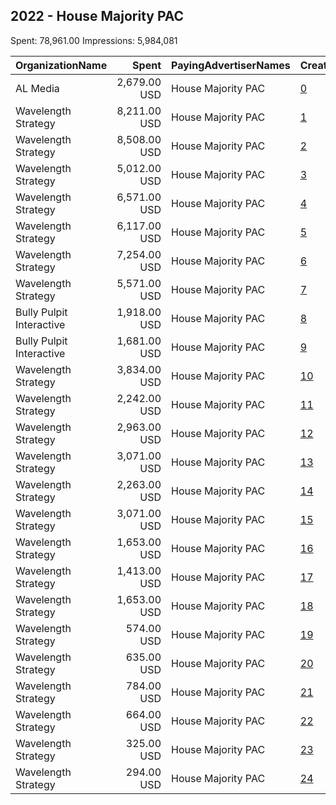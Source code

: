 ## 2022 - House Majority PAC 
Spent: 78,961.00
Impressions: 5,984,081

|OrganizationName|Spent|PayingAdvertiserNames|CreativeUrls|Impressions|Genders|AgeBrackets|CountryCodes|BillingAddresses|CandidateBallotInformation|
|:---|---:|:---|:---|---:|:---|:---|:---|:---|:---|
|AL Media|2,679.00 USD|House Majority PAC|[0](https://www.snap.com/political-ads/asset/3e8bf5406b78f6240b6cf00af5f224efff4df0cbb090b2baa8837695f173a9f0?mediaType=mp4)|704,579||18+|united states|"222 W Ontario, Suite 600,,Chicago,60654,US"||
|Wavelength Strategy|8,211.00 USD|House Majority PAC|[1](https://www.snap.com/political-ads/asset/84612749855361741eedc545fea596c16e247707eae379dac79dc52ddd54ff7e?mediaType=jpg)|607,910||18+|united states|US|House Majority PAC|
|Wavelength Strategy|8,508.00 USD|House Majority PAC|[2](https://www.snap.com/political-ads/asset/84612749855361741eedc545fea596c16e247707eae379dac79dc52ddd54ff7e?mediaType=jpg)|599,755||18+|united states|US|House Majority PAC|
|Wavelength Strategy|5,012.00 USD|House Majority PAC|[3](https://www.snap.com/political-ads/asset/62800fcc6a9a58cb39eb9553a748546912f47397fb03e8d9dcfce6f7ccc094d8?mediaType=jpg)|412,069||18+|united states|US|House Majority PAC|
|Wavelength Strategy|6,571.00 USD|House Majority PAC|[4](https://www.snap.com/political-ads/asset/d841ad366ebc2a014b5112f1151969e16e89f9851133a6efb08774f9c746e4e7?mediaType=mp4)|385,932||18+|united states|US|House Majority PAC|
|Wavelength Strategy|6,117.00 USD|House Majority PAC|[5](https://www.snap.com/political-ads/asset/62800fcc6a9a58cb39eb9553a748546912f47397fb03e8d9dcfce6f7ccc094d8?mediaType=jpg)|381,883||18+|united states|US|House Majority PAC|
|Wavelength Strategy|7,254.00 USD|House Majority PAC|[6](https://www.snap.com/political-ads/asset/c825a4f1670085c5d6e5578422a570e56d0485aca4e5482c16925f41d106ad6a?mediaType=png)|369,132||18+|united states|US||
|Wavelength Strategy|5,571.00 USD|House Majority PAC|[7](https://www.snap.com/political-ads/asset/5162897ab3acb99d3888a84121f3014ba68a1523327c1dd8f3b64ca92697ca85?mediaType=mp4)|340,017||18+|united states|US||
|Bully Pulpit Interactive|1,918.00 USD|House Majority PAC|[8](https://www.snap.com/political-ads/asset/6375e759108b4cf0e71aadb5404534c56ac90e67acc47940e1be417783db4c10?mediaType=mp4)|304,634||18+|united states|"1445 New York Ave NW,Washington,20005,US"|House Majority PAC|
|Bully Pulpit Interactive|1,681.00 USD|House Majority PAC|[9](https://www.snap.com/political-ads/asset/c78ddf3ccd22a224d965aeb9230c66515ec6ec45eca87a4ae9e4987d88a83950?mediaType=mp4)|266,760||18+|united states|"1445 New York Ave NW,Washington,20005,US"|House Majority PAC|
|Wavelength Strategy|3,834.00 USD|House Majority PAC|[10](https://www.snap.com/political-ads/asset/d841ad366ebc2a014b5112f1151969e16e89f9851133a6efb08774f9c746e4e7?mediaType=mp4)|234,107||18+|united states|US|House Majority PAC|
|Wavelength Strategy|2,242.00 USD|House Majority PAC|[11](https://www.snap.com/political-ads/asset/7854d8879aa23e01ff1f16b5a4ecdca82e20d08ac991da06aa5a763dad9d773d?mediaType=mp4)|204,502||18+|united states|US|House Majority PAC|
|Wavelength Strategy|2,963.00 USD|House Majority PAC|[12](https://www.snap.com/political-ads/asset/8cfc787b3ac77cf33daba789b42f9a2ca90a8908753c6775a7453ded6c7ee336?mediaType=png)|204,279||18+|united states|US||
|Wavelength Strategy|3,071.00 USD|House Majority PAC|[13](https://www.snap.com/political-ads/asset/263faee8279178b8a7817891e4b6d064550f5845ba3dddfd551c2fcbe15028f8?mediaType=jpg)|182,977||18+|united states|US|House Majority PAC|
|Wavelength Strategy|2,263.00 USD|House Majority PAC|[14](https://www.snap.com/political-ads/asset/5162897ab3acb99d3888a84121f3014ba68a1523327c1dd8f3b64ca92697ca85?mediaType=mp4)|153,978||18+|united states|US||
|Wavelength Strategy|3,071.00 USD|House Majority PAC|[15](https://www.snap.com/political-ads/asset/263faee8279178b8a7817891e4b6d064550f5845ba3dddfd551c2fcbe15028f8?mediaType=jpg)|147,412||18+|united states|US|House Majority PAC|
|Wavelength Strategy|1,653.00 USD|House Majority PAC|[16](https://www.snap.com/political-ads/asset/263faee8279178b8a7817891e4b6d064550f5845ba3dddfd551c2fcbe15028f8?mediaType=jpg)|101,318||18+|united states|US|House Majority PAC|
|Wavelength Strategy|1,413.00 USD|House Majority PAC|[17](https://www.snap.com/political-ads/asset/62a7bf25ce137ee0a55a2b72c103f3638c7faf0e3637a47d5a52dfdbc38d7d4e?mediaType=mp4)|93,156||18+|united states|US|House Majority PAC|
|Wavelength Strategy|1,653.00 USD|House Majority PAC|[18](https://www.snap.com/political-ads/asset/263faee8279178b8a7817891e4b6d064550f5845ba3dddfd551c2fcbe15028f8?mediaType=jpg)|76,124||18+|united states|US|House Majority PAC|
|Wavelength Strategy|574.00 USD|House Majority PAC|[19](https://www.snap.com/political-ads/asset/7854d8879aa23e01ff1f16b5a4ecdca82e20d08ac991da06aa5a763dad9d773d?mediaType=mp4)|53,873||18+|united states|US|House Majority PAC|
|Wavelength Strategy|635.00 USD|House Majority PAC|[20](https://www.snap.com/political-ads/asset/b542f46e51588173692436b36b59878edcee466bbaa8555a40badf19542cc382?mediaType=jpg)|44,154||18+|united states|US|House Majority PAC|
|Wavelength Strategy|784.00 USD|House Majority PAC|[21](https://www.snap.com/political-ads/asset/62a7bf25ce137ee0a55a2b72c103f3638c7faf0e3637a47d5a52dfdbc38d7d4e?mediaType=mp4)|39,901||18+|united states|US|House Majority PAC|
|Wavelength Strategy|664.00 USD|House Majority PAC|[22](https://www.snap.com/political-ads/asset/b542f46e51588173692436b36b59878edcee466bbaa8555a40badf19542cc382?mediaType=jpg)|34,054||18+|united states|US|House Majority PAC|
|Wavelength Strategy|325.00 USD|House Majority PAC|[23](https://www.snap.com/political-ads/asset/5f093b05de242ac4fd72e7a3de2be72f084103e413cd5474edf0d2e124685c65?mediaType=jpg)|21,069||18+|united states|US|House Majority PAC|
|Wavelength Strategy|294.00 USD|House Majority PAC|[24](https://www.snap.com/political-ads/asset/5f093b05de242ac4fd72e7a3de2be72f084103e413cd5474edf0d2e124685c65?mediaType=jpg)|20,506||18+|united states|US|House Majority PAC|
